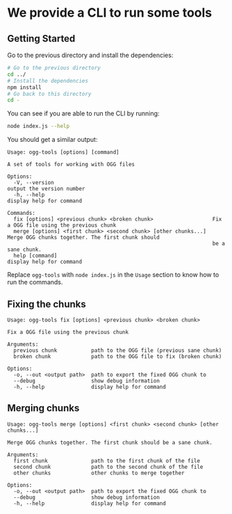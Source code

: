 # We provide a CLI to run some tools

## Getting Started

Go to the previous directory and install the dependencies:

```sh
# Go to the previous directory
cd ../
# Install the dependencies
npm install
# Go back to this directory
cd -
```

You can see if you are able to run the CLI by running:

```sh
node index.js --help
```

You should get a similar output:

```
Usage: ogg-tools [options] [command]

A set of tools for working with OGG files

Options:
  -V, --version                                                   output the version number
  -h, --help                                                      display help for command

Commands:
  fix [options] <previous chunk> <broken chunk>                   Fix a OGG file using the previous chunk
  merge [options] <first chunk> <second chunk> [other chunks...]  Merge OGG chunks together. The first chunk should
                                                                  be a sane chunk.
  help [command]                                                  display help for command
```

Replace `ogg-tools` with `node index.js` in the `Usage` section to know how to run the commands.

## Fixing the chunks

```
Usage: ogg-tools fix [options] <previous chunk> <broken chunk>

Fix a OGG file using the previous chunk

Arguments:
  previous chunk           path to the OGG file (previous sane chunk)
  broken chunk             path to the OGG file to fix (broken chunk)

Options:
  -o, --out <output path>  path to export the fixed OGG chunk to
  --debug                  show debug information
  -h, --help               display help for command
```

## Merging chunks

```
Usage: ogg-tools merge [options] <first chunk> <second chunk> [other chunks...]

Merge OGG chunks together. The first chunk should be a sane chunk.

Arguments:
  first chunk              path to the first chunk of the file
  second chunk             path to the second chunk of the file
  other chunks             other chunks to merge together

Options:
  -o, --out <output path>  path to export the fixed OGG chunk to
  --debug                  show debug information
  -h, --help               display help for command
```
